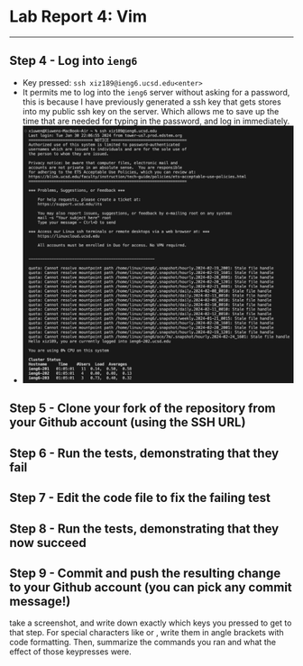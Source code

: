 # **Lab Report 4: Vim**
---
## **Step 4 - Log into `ieng6`**
- Key pressed: `ssh xiz189@ieng6.ucsd.edu<enter>`
- It permits me to log into the `ieng6` server without asking for a password, this is because I have previously generated a ssh key that gets stores into my public ssh key on the server. Which allows me to save up the time that are needed for typing in the password, and log in immediately.
- ![Image](ieng6.png)

## **Step 5 - Clone your fork of the repository from your Github account (using the SSH URL)**


## **Step 6 - Run the tests, demonstrating that they fail**


## **Step 7 - Edit the code file to fix the failing test**


## **Step 8 - Run the tests, demonstrating that they now succeed**


## **Step 9 - Commit and push the resulting change to your Github account (you can pick any commit message!)**




take a screenshot, and write down exactly which keys you pressed to get to that step. For special characters like <enter> or <tab>, write them in angle brackets with code formatting. Then, summarize the commands you ran and what the effect of those keypresses were.
